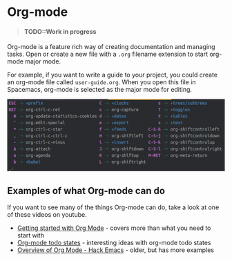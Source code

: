 # Org-mode

> #### TODO::Work in progress

Org-mode is a feature rich way of creating documentation and managing tasks. Open or create a new file with a `.org` filename extension to start org-mode major mode.

For example, if you want to write a guide to your project, you could create an org-mode file called `user-guide.org`.  When you open this file in Spacemacs, org-mode is selected as the major mode for editing.

[![Spacemacs org-mode major mode menu](/images/spacemacs-orgmode-menu.png)](/images/spacemacs-orgmode-menu.png)


## Examples of what Org-mode can do

If you want to see many of the things Org-mode can do, take a look at one of these videos on youtube.

* [Getting started with Org Mode](https://www.youtube.com/watch?v=SzA2YODtgK4) - covers more than what you need to start with
* [Org-mode todo states](https://www.youtube.com/watch?v=Ck9HXMkNGGY) - interesting ideas with org-mode todo states
* [Overview of Org Mode - Hack Emacs](https://www.youtube.com/watch?v=SzA2YODtgK4) - older, but has more examples
